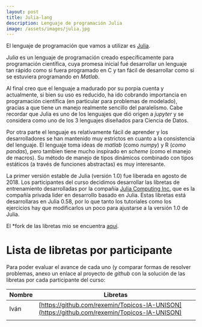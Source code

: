 ```yaml
---
layout: post
title: Julia-lang
description: Lenguaje de programación Julia
image: /assets/images/julia.jpg
---
```



El lenguaje de programación que vamos a utilizar es [Julia](https://julialang.org).

*Julia* es un lenguaje de programación creado específicamente para
programación científica, cuya promesa inicial fué desarrollar un
lenguaje tan rápido como si fuera programado en C y tan fácil de desarrollar
como si se estuviera programando en *Matlab*.

Al final creo que el lenguaje a madurado por su porpia cuenta y
actualmente, si bien su uso es reducido, ha ido cobrando importancia
en programación científica (en particular para problemas de modelado),
gracias a que tiene un manejo realmente sencillo del paralelismo. Cabe
recordar que Julia es uno de los lenguajes que dió origen a *jupyter*
y se considera como uno de los 3 lenguajes diseñados para Ciencia de
Datos.

Por otra parte el lenguaje es relativamente fácil de aprender y los
desarrolladores se han mantenido muy estrictos en cuanto a la
consistencia del lenguaje. El lenguaje toma ideas de *matlab* (como
*numpy*) y R (*como pandas*), pero tambien tiene mucho inspirado en
*scheme* (como el manejo de macros). Su método de manejo de tipos
dinámicos combinado con tipos estáticos (a través de funciones
abstractas) es muy interesante.

La primer versión estable de Julia (versión 1.0) fue liberada en
agosto de 2018. Los participantes del curso decidimos desarrollar
las libretas de entrenamiento desarrolladas por la compañía
[Julia Computing Inc.](https://juliacomputing.com) que es la compañía privada
lider en desarrollo basado en Julia. Estas libretas está desarrollaras
en Julia 0.58, por lo que tanto los tutoriales como los ejercicios hay que
modificarlos un poco para ajustarse a la versión 1.0 de Julia.

El *fork de las libretas mio se encuentra [aquí](https://github.com/Topicos-IA-UNISON/JuliaBoxTutorials).

# Lista de libretas por participante

Para poder evaluar el avance de cada uno (y comparar formas de resolver problemas, anexo un enlace
al proyecto de *github* con la solución de las libretas por cada participante del curso:


| Nombre | Libretas                                                                                     |
|--------|----------------------------------------------------------------------------------------------|
| Iván   | [https://github.com/rexemin/Topicos-IA-UNISON](https://github.com/rexemin/Topicos-IA-UNISON) |
|        |                                                                                              |

